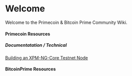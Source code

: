 <!-- TITLE: Home -->
<!-- SUBTITLE: Welcome to the Primecoin & Bitcoin Prime Community Wiki.   -->

# Welcome
Welcome to the Primecoin & Bitcoin Prime Community Wiki. 


#### Primecoin Resources


##### Documentatation / Technical 


[Building an XPM-NG-Core Testnet Node](documentation/building-primecoin-ng-core)


#### BitcoinPrime Resources
